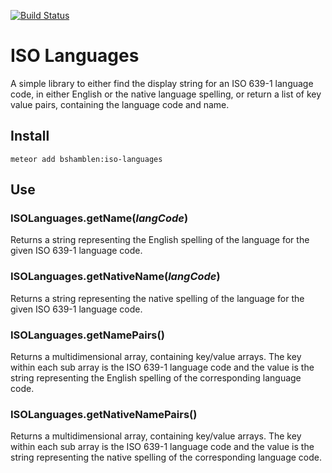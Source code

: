 [![Build Status](https://travis-ci.org/bshamblen/meteor-iso-languages.svg)](https://travis-ci.org/bshamblen/meteor-iso-languages)

# ISO Languages

A simple library to either find the display string for an ISO 639-1 language code, in either English or the native language spelling, or return a list of key value pairs, containing the language code and name.

## Install
```cli
meteor add bshamblen:iso-languages
```

## Use

### ISOLanguages.getName(*langCode*)

Returns a string representing the English spelling of the language for the given ISO 639-1 language code.

### ISOLanguages.getNativeName(*langCode*)

Returns a string representing the native spelling of the language for the given ISO 639-1 language code.

### ISOLanguages.getNamePairs()

Returns a multidimensional array, containing key/value arrays. The key within each sub array is the ISO 639-1 language code and the value is the string representing the English spelling of the corresponding language code.

### ISOLanguages.getNativeNamePairs()

Returns a multidimensional array, containing key/value arrays. The key within each sub array is the ISO 639-1 language code and the value is the string representing the native spelling of the corresponding language code.